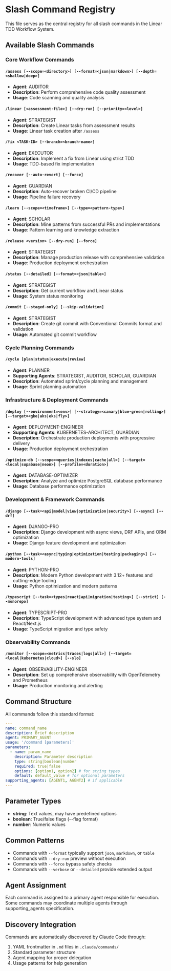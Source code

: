 # Slash Command Registry

This file serves as the central registry for all slash commands in the Linear TDD Workflow System.

## Available Slash Commands

### Core Workflow Commands

#### `/assess [--scope=<directory>] [--format=<json|markdown>] [--depth=<shallow|deep>]`

- **Agent**: AUDITOR
- **Description**: Perform comprehensive code quality assessment
- **Usage**: Code scanning and quality analysis

#### `/linear [<assessment-file>] [--dry-run] [--priority=<level>]`
- **Agent**: STRATEGIST
- **Description**: Create Linear tasks from assessment results
- **Usage**: Linear task creation after `/assess`

#### `/fix <TASK-ID> [--branch=<branch-name>]`

- **Agent**: EXECUTOR
- **Description**: Implement a fix from Linear using strict TDD
- **Usage**: TDD-based fix implementation

#### `/recover [--auto-revert] [--force]`

- **Agent**: GUARDIAN
- **Description**: Auto-recover broken CI/CD pipeline
- **Usage**: Pipeline failure recovery

#### `/learn [--scope=<timeframe>] [--type=<pattern-type>]`

- **Agent**: SCHOLAR
- **Description**: Mine patterns from successful PRs and implementations
- **Usage**: Pattern learning and knowledge extraction

#### `/release <version> [--dry-run] [--force]`

- **Agent**: STRATEGIST
- **Description**: Manage production release with comprehensive validation
- **Usage**: Production deployment orchestration

#### `/status [--detailed] [--format=<json|table>]`

- **Agent**: STRATEGIST
- **Description**: Get current workflow and Linear status
- **Usage**: System status monitoring

#### `/commit [--staged-only] [--skip-validation]`

- **Agent**: STRATEGIST
- **Description**: Create git commit with Conventional Commits format and validation
- **Usage**: Automated git commit workflow

### Cycle Planning Commands

#### `/cycle [plan|status|execute|review]`

- **Agent**: PLANNER
- **Supporting Agents**: STRATEGIST, AUDITOR, SCHOLAR, GUARDIAN
- **Description**: Automated sprint/cycle planning and management
- **Usage**: Sprint planning automation

### Infrastructure & Deployment Commands

#### `/deploy [--environment=<env>] [--strategy=<canary|blue-green|rolling>] [--target=<gke|aks|eks|fly>]`

- **Agent**: DEPLOYMENT-ENGINEER
- **Supporting Agents**: KUBERNETES-ARCHITECT, GUARDIAN
- **Description**: Orchestrate production deployments with progressive delivery
- **Usage**: Production deployment orchestration

#### `/optimize-db [--scope=<queries|indexes|cache|all>] [--target=<local|supabase|neon>] [--profile=<duration>]`

- **Agent**: DATABASE-OPTIMIZER
- **Description**: Analyze and optimize PostgreSQL database performance
- **Usage**: Database performance optimization

### Development & Framework Commands

#### `/django [--task=<api|model|view|optimization|security>] [--async] [--drf]`

- **Agent**: DJANGO-PRO
- **Description**: Django development with async views, DRF APIs, and ORM optimization
- **Usage**: Django feature development and optimization

#### `/python [--task=<async|typing|optimization|testing|packaging>] [--modern-tools]`

- **Agent**: PYTHON-PRO
- **Description**: Modern Python development with 3.12+ features and cutting-edge tooling
- **Usage**: Python optimization and modern patterns

#### `/typescript [--task=<types|react|api|migration|testing>] [--strict] [--monorepo]`

- **Agent**: TYPESCRIPT-PRO
- **Description**: TypeScript development with advanced type system and React/Next.js
- **Usage**: TypeScript migration and type safety

### Observability Commands

#### `/monitor [--scope=<metrics|traces|logs|all>] [--target=<local|kubernetes|cloud>] [--slo]`

- **Agent**: OBSERVABILITY-ENGINEER
- **Description**: Set up comprehensive observability with OpenTelemetry and Prometheus
- **Usage**: Production monitoring and alerting

## Command Structure

All commands follow this standard format:

```yaml
---
name: command_name
description: Brief description
agent: PRIMARY_AGENT
usage: '/command [parameters]'
parameters:
  - name: param_name
    description: Parameter description
    type: string|boolean|number
    required: true|false
    options: [option1, option2] # for string types
    default: default_value # for optional parameters
supporting_agents: [AGENT1, AGENT2] # if applicable
---
```

## Parameter Types

- **string**: Text values, may have predefined options
- **boolean**: True/false flags (--flag format)
- **number**: Numeric values

## Common Patterns

- Commands with `--format` typically support `json`, `markdown`, or `table`
- Commands with `--dry-run` preview without execution
- Commands with `--force` bypass safety checks
- Commands with `--verbose` or `--detailed` provide extended output

## Agent Assignment

Each command is assigned to a primary agent responsible for execution. Some commands may coordinate multiple agents through supporting_agents specification.

## Discovery Integration

Commands are automatically discovered by Claude Code through:

1. YAML frontmatter in `.md` files in `.claude/commands/`
2. Standard parameter structure
3. Agent mapping for proper delegation
4. Usage patterns for help generation
